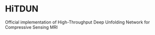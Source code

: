 # HiTDUN
Official implementation of High-Throughput Deep Unfolding Network for Compressive Sensing MRI
